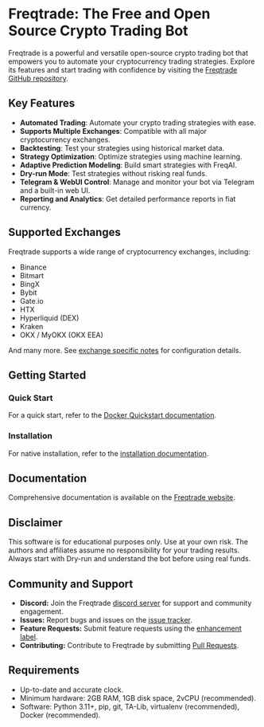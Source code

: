 # Freqtrade: The Free and Open Source Crypto Trading Bot

Freqtrade is a powerful and versatile open-source crypto trading bot that empowers you to automate your cryptocurrency trading strategies. Explore its features and start trading with confidence by visiting the [Freqtrade GitHub repository](https://github.com/freqtrade/freqtrade).

## Key Features

*   **Automated Trading**: Automate your crypto trading strategies with ease.
*   **Supports Multiple Exchanges**: Compatible with all major cryptocurrency exchanges.
*   **Backtesting**: Test your strategies using historical market data.
*   **Strategy Optimization**: Optimize strategies using machine learning.
*   **Adaptive Prediction Modeling**: Build smart strategies with FreqAI.
*   **Dry-run Mode**: Test strategies without risking real funds.
*   **Telegram & WebUI Control**: Manage and monitor your bot via Telegram and a built-in web UI.
*   **Reporting and Analytics**: Get detailed performance reports in fiat currency.

## Supported Exchanges

Freqtrade supports a wide range of cryptocurrency exchanges, including:

*   Binance
*   Bitmart
*   BingX
*   Bybit
*   Gate.io
*   HTX
*   Hyperliquid (DEX)
*   Kraken
*   OKX / MyOKX (OKX EEA)

And many more. See [exchange specific notes](docs/exchanges.md) for configuration details.

## Getting Started

### Quick Start
For a quick start, refer to the [Docker Quickstart documentation](https://www.freqtrade.io/en/stable/docker_quickstart/).

### Installation
For native installation, refer to the [installation documentation](https://www.freqtrade.io/en/stable/installation/).

## Documentation

Comprehensive documentation is available on the [Freqtrade website](https://www.freqtrade.io).

## Disclaimer

This software is for educational purposes only. Use at your own risk. The authors and affiliates assume no responsibility for your trading results. Always start with Dry-run and understand the bot before using real funds.

## Community and Support

*   **Discord:** Join the Freqtrade [discord server](https://discord.gg/p7nuUNVfP7) for support and community engagement.
*   **Issues:** Report bugs and issues on the [issue tracker](https://github.com/freqtrade/freqtrade/issues?q=is%3Aissue).
*   **Feature Requests:** Submit feature requests using the [enhancement label](https://github.com/freqtrade/freqtrade/labels/enhancement).
*   **Contributing:** Contribute to Freqtrade by submitting [Pull Requests](https://github.com/freqtrade/freqtrade/pulls).

## Requirements

*   Up-to-date and accurate clock.
*   Minimum hardware: 2GB RAM, 1GB disk space, 2vCPU (recommended).
*   Software: Python 3.11+, pip, git, TA-Lib, virtualenv (recommended), Docker (recommended).